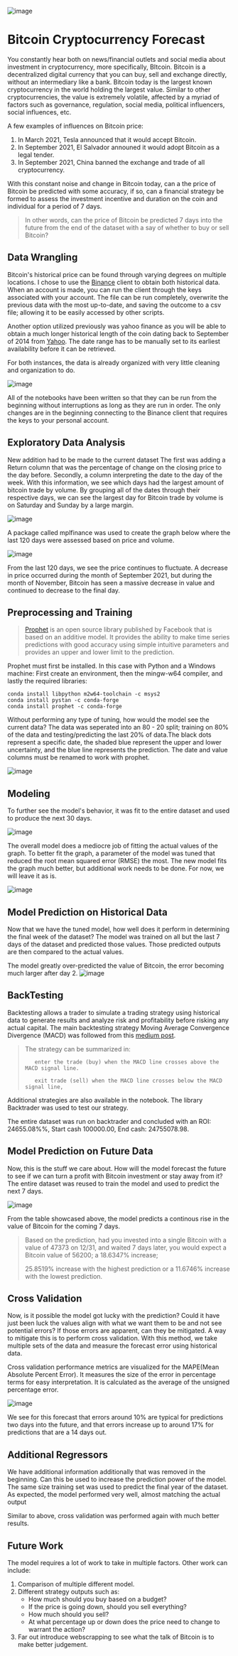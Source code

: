 ![image](https://user-images.githubusercontent.com/74972980/141377147-6a64b9da-a9bb-4896-9056-fe66ed0f394f.png)

# Bitcoin Cryptocurrency Forecast
You constantly hear both on news/financial outlets and social media about investment in cryptocurrency, more specifically, BItcoin. Bitcoin is a decentralized digital currency that you can buy, sell and exchange directly, without an intermediary like a bank. Bitcoin today is the largest known cryptocurrency in the world holding the largest value. Similar to other cryptocurrencies, the value is extremely volatile, affected by a myriad of factors such as governance, regulation, social media, political influencers, social influences, etc. 

A few examples of influences on Bitcoin price:
1. In March 2021, Tesla announced that it would accept Bitcoin.
2. In September 2021, El Salvador announed it would adopt Bitcoin as a legal tender. 
3. In September 2021, China banned the exchange and trade of all cryptocurrency.

With this constant noise and change in Bitcoin today, can a the price of Bitcoin be predicted with some accuracy, if so, can a financial strategy be formed to assess the investment incentive and duration on the coin and individual for a period of 7 days. 

> In other words, can the price of Bitcoin be predicted 7 days into the future from the end of the dataset with a say of whether to buy or sell Bitcoin?

## Data Wrangling
Bitcoin's historical price can be found through varying degrees on multiple locations. I chose to use the [Binance](https://www.binance.us/en/home) client to obtain both historical data. When an account is made, you can run the client through the keys associated with your account. The file can be run completely, overwrite the previous data with the most up-to-date, and saving the outcome to a csv file; allowing it to be easily accessed by other scripts.

Another option utilized previously was yahoo finance as you will be able to obtain a much longer historical length of the coin dating back to September of 2014 from [Yahoo](https://finance.yahoo.com/quote/BTC-USD/history/). The date range has to be manually set to its earliest availability before it can be retrieved. 

For both instances, the data is already organized with very little cleaning and organization to do.

![image](https://github.com/General2096/Springboard/blob/main/Bitcoin/Images/Binance-BC-Dataframe.png)

All of the notebooks have been written so that they can be run from the beginning without interruptions as long as they are run in order. The only changes are in the beginning connecting to the Binance client that requires the keys to your personal account. 

## Exploratory Data Analysis
New addition had to be made to the current dataset The first was adding a Return column that was the percentage of change on the closing price to the day before. Secondly, a column interpreting the date to the day of the week. With this information, we see which days had the largest amount of bitcoin trade by volume. By grouping all of the dates through their respective days, we can see the largest day for Bitcoin trade by volume is on Saturday and Sunday by a large margin. 

![image](https://github.com/General2096/Springboard/blob/main/Bitcoin/Images/Binance-DayofWeek%20Trade.png)



A package called mplfinance was used to create the graph below where the last 120 days were assessed based on price and volume. 

![image](https://github.com/General2096/Springboard/blob/main/Bitcoin/Images/Binance-mpl%20finance.png)

From the last 120 days, we see the price continues to fluctuate. A decrease in price occurred during the month of September 2021, but during the month of November, Bitcoin has seen a massive decrease in value and continued to decrease to the final day.


## Preprocessing and Training
> [Prophet](https://facebook.github.io/prophet/) is an open source library published by Facebook that is based on an additive model. It provides the ability to make time series predictions with good accuracy using simple intuitive parameters and provides an upper and lower limit to the prediction.

Prophet must first be installed. In this case with Python and a Windows machine: 
First create an environment, then the mingw-w64 compiler, and lastly the required libraries:
```
conda install libpython m2w64-toolchain -c msys2
conda install pystan -c conda-forge
conda install prophet -c conda-forge
```

Without performing any type of tuning, how would the model see the current data? The data was seperated into an 80 - 20 split; training on 80% of the data and testing/predicting the last 20% of data.The black dots represent a specific date, the shaded blue represent the upper and lower uncertainty, and the blue line represents the prediction. The date and value columns must be renamed to work with prophet.


![image](https://github.com/General2096/Springboard/blob/main/Bitcoin/Images/Binance-Premodeling%20Graph%20(30-days).png)

## Modeling
To further see the model's behavior, it was fit to the entire dataset and used to produce the next 30 days.

![image](https://github.com/General2096/Springboard/blob/main/Bitcoin/Images/Binance-Modeling%20Graph%20(30%20days).png)

The overall model does a mediocre job of fitting the actual values of the graph. To better fit the graph, a parameter of the model was tuned that reduced the root mean squared error (RMSE) the most. The new model fits the graph much better, but additional work needs to be done. For now, we will leave it as is.

![image](https://github.com/General2096/Springboard/blob/main/Bitcoin/Images/Binance-Modeling-Tuned_model-graph.png)

## Model Prediction on Historical Data
Now that we have the tuned model, how well does it perform in determining the final week of the dataset? The model was trained on all but the last 7 days of the dataset and predicted those values. Those predicted outputs are then compared to the actual values. 

The model greatly over-predicted the value of Bitcoin, the error becoming much larger after day 2.
![image](https://github.com/General2096/Springboard/blob/main/Bitcoin/Images/Binance-Historical-ActualvsPred.png)


## BackTesting
Backtesting allows a trader to simulate a trading strategy using historical data to generate results and analyze risk and profitability before risking any actual capital. The main backtesting strategy Moving Average Convergence Divergence (MACD) was followed from this [medium post](https://medium.com/swlh/backtesting-a-bitcoin-trading-strategy-96ea854762bc).

> The strategy can be summarized in:
> 
>        enter the trade (buy) when the MACD line crosses above the MACD signal line.
>    
>        exit trade (sell) when the MACD line crosses below the MACD signal line,

Additional strategies are also available in the notebook. The library Backtrader was used to test our strategy. 

The entire dataset was run on backtrader and concluded with an ROI: 24655.08%%, Start cash 100000.00, End cash: 24755078.98.

## Model Prediction on Future Data
Now, this is the stuff we care about. How will the model forecast the future to see if we can turn a profit with Bitcoin investment or stay away from it? The entire dataset was reused to train the model and used to predict the next 7 days.

![image](https://github.com/General2096/Springboard/blob/main/Bitcoin/Images/Binance-7-day-prediction%20table.png)

From the table showcased above, the model predicts a continous rise in the value of Bitcoin for the coming 7 days.

> Based on the prediction, had you invested into a single Bitcoin with a value of 47373 on 12/31, and waited 7 days later, you would expect a Bitcoin value of 56200; a 18.6347% increase; 
> 
> 25.8519% increase with the highest prediction or a 11.6746% increase with the lowest prediction.


## Cross Validation
Now, is it possible the model got lucky with the prediction? Could it have just been luck the values align with what we want them to be and not see potential errors? If those errors are apparent, can they be mitigated. A way to mitigate this is to perform cross validation. With this method, we take multiple sets of the data and measure the forecast error using historical data. 

Cross validation performance metrics are visualized for the MAPE(Mean Absolute Percent Error). It measures the size of the error in percentage terms for easy interpretation. It is calculated as the average of the unsigned percentage error.

![image](https://github.com/General2096/Springboard/blob/main/Bitcoin/Images/Binance-crossvalidation.png)

We see for this forecast that errors around 10% are typical for predictions two days into the future, and that errors increase up to around 17% for predictions that are a 14 days out.


## Additional Regressors
We have additional information additionally that was removed in the beginning. Can this be used to increase the prediction power of the model. The same size training set was used to predict the final year of the dataset. As expected, the model performed very well, almost matching the actual output

Similar to above, cross validation was performed again with much better results. 

## Future Work
The model requires a lot of work to take in multiple factors. Other work can include:
1. Comparison of multiple different model.
2. Different strategy outputs such as:
   - How much should you buy based on a budget?
   - If the price is going down, should you sell everything?
   - How much should you sell?
   - At what percentage up or down does the price need to change to warrant the action?
3. Far out introduce webscrapping to see what the talk of Bitcoin is to make better judgement.
